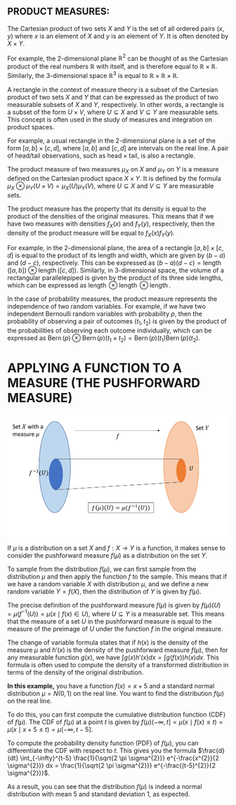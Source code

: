 ## PR**ODUCT MEASURES:**

 The Cartesian product of two sets $X$ and $Y$ is the set of all ordered pairs $(x,y)$ where $x$ is an element of $X$ and $y$ is an element of $Y$. It is often denoted by $X \times Y$.

For example, the 2-dimensional plane $\mathbb{R}^{2}$ can be thought of as the Cartesian product of the real numbers $\mathbb{R}$ with itself, and is therefore equal to $\mathbb{R} \times \mathbb{R}$. Similarly, the 3-dimensional space $\mathbb{R}^{3}$ is equal to $\mathbb{R} \times \mathbb{R} \times \mathbb{R}$.

A rectangle in the context of measure theory is a subset of the Cartesian product of two sets $X$ and $Y$ that can be expressed as the product of two measurable subsets of $X$ and $Y$, respectively. In other words, a rectangle is a subset of the form $U \times V$, where $U \subseteq X$ and $V \subseteq Y$ are measurable sets. This concept is often used in the study of measures and integration on product spaces.

For example, a usual rectangle in the 2-dimensional plane is a set of the form $[a,b] \times [c,d]$, where $[a,b]$ and $[c,d]$ are intervals on the real line. A pair of head/tail observations, such as ${ \text{head} } \times { \text{tail} }$, is also a rectangle.


The product measure of two measures $\mu_X$ on $X$ and $\mu_Y$ on $Y$ is a measure defined on the Cartesian product space $X \times Y$. It is defined by the formula $\mu_X \otimes \mu_Y(U \times V) = \mu_X(U) \mu_Y(V)$, where $U \subseteq X$ and $V \subseteq Y$ are measurable sets.

The product measure has the property that its density is equal to the product of the densities of the original measures. This means that if we have two measures with densities $f_X(x)$ and $f_Y(y)$, respectively, then the density of the product measure will be equal to $f_X(x) f_Y(y)$.

For example, in the 2-dimensional plane, the area of a rectangle $[a,b] \times [c,d]$ is equal to the product of its length and width, which are given by $(b-a)$ and $(d-c)$, respectively. This can be expressed as $(b-a)(d-c) = \operatorname{length}([a,b]) \otimes \operatorname{length}([c,d])$. Similarly, in 3-dimensional space, the volume of a rectangular parallelepiped is given by the product of its three side lengths, which can be expressed as $\operatorname{length} \otimes \operatorname{length} \otimes \operatorname{length}$.

In the case of probability measures, the product measure represents the independence of two random variables. For example, if we have two independent Bernoulli random variables with probability $p$, then the probability of observing a pair of outcomes $(t_1, t_2)$ is given by the product of the probabilities of observing each outcome individually, which can be expressed as $\operatorname{Bern}(p) \otimes \operatorname{Bern}(p)({t_1} \times {t_2}) = \operatorname{Bern}(p)({t_1}) \operatorname{Bern}(p)({t_2})$.

# **APPLYING A FUNCTION TO A MEASURE (THE PUSHFORWARD MEASURE)**

 ![alt text](https://github.com/Subro-Qm/Applied-Statistics/blob/main/Screenshot%20from%202023-01-01%2023-04-05.png)

 If $\mu$ is a distribution on a set $X$ and $f: X \rightarrow Y$ is a function, it makes sense to consider the pushforward measure $f(\mu)$ as a distribution on the set $Y$.

To sample from the distribution $f(\mu)$, we can first sample from the distribution $\mu$ and then apply the function $f$ to the sample. This means that if we have a random variable $X$ with distribution $\mu$, and we define a new random variable $Y = f(X)$, then the distribution of $Y$ is given by $f(\mu)$.

The precise definition of the pushforward measure $f(\mu)$ is given by $f(\mu)(U) = \mu(f^{-1}(U)) = \mu({x \mid f(x) \in U})$, where $U \subseteq Y$ is a measurable set. This means that the measure of a set $U$ in the pushforward measure is equal to the measure of the preimage of $U$ under the function $f$ in the original measure.

The change of variable formula states that if $h(x)$ is the density of the measure $\mu$ and $h'(x)$ is the density of the pushforward measure $f(\mu)$, then for any measurable function $g(x)$, we have $\int g(x) h'(x) dx = \int g(f(x)) h(x) dx$. This formula is often used to compute the density of a transformed distribution in terms of the density of the original distribution.

**In this example,** you have a function $f(x) = x + 5$ and a standard normal distribution $\mu = N(0,1)$ on the real line. You want to find the distribution $f(\mu)$ on the real line.

To do this, you can first compute the cumulative distribution function (CDF) of $f(\mu)$. The CDF of $f(\mu)$ at a point $t$ is given by $f(\mu)(-\infty,t] = \mu({x \mid f(x) \le t}) = \mu({x \mid x + 5 \le t}) = \mu(-\infty, t-5]$.

To compute the probability density function (PDF) of $f(\mu)$, you can differentiate the CDF with respect to $t$. This gives you the formula $\frac{d}{dt} \int_{-\infty}^{t-5} \frac{1}{\sqrt{2 \pi \sigma^{2}}} e^{-\frac{x^{2}}{2 \sigma^{2}}} dx = \frac{1}{\sqrt{2 \pi \sigma^{2}}} e^{-\frac{(t-5)^{2}}{2 \sigma^{2}}}$.

As a result, you can see that the distribution $f(\mu)$ is indeed a normal distribution with mean 5 and standard deviation 1, as expected.
